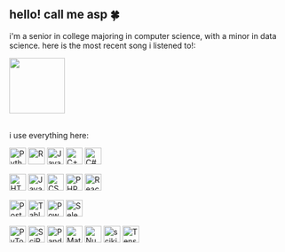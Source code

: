 ## hello! call me asp 🍀

i'm a senior in college majoring in computer science, with a minor in data science.
here is the most recent song i listened to!:

<a href="https://last.fm/user/aspofsnakes">
<img src="https://github-readme-lastfm.vercel.app/?username=aspofsnakes" height="100px"></a>
<br>
<br>

i use everything here:
<p align="left">
  <a href="https://www.python.org/"><img alt="Python" src="https://upload.wikimedia.org/wikipedia/commons/c/c3/Python-logo-notext.svg" height="30px" width="30px"></a>
  <a href="https://www.r-project.org/"><img alt="R" src="https://upload.wikimedia.org/wikipedia/commons/thumb/1/1b/R_logo.svg/1024px-R_logo.svg.png" height="30px" width="30px"></a>
  <a href="https://www.java.com/"><img alt="Java" src="https://cdn4.iconfinder.com/data/icons/logos-and-brands/512/181_Java_logo_logos-512.png" height="30px" width="30px"></a>
  <a href="https://en.wikipedia.org/wiki/C%2B%2B"><img alt="C++" src="https://upload.wikimedia.org/wikipedia/commons/1/18/ISO_C%2B%2B_Logo.svg" height="30px" width="30px"></a>
  <a href="https://learn.microsoft.com/en-us/dotnet/csharp/"><img alt="C#" src="https://upload.wikimedia.org/wikipedia/commons/thumb/b/bd/Logo_C_sharp.svg/910px-Logo_C_sharp.svg.png" height="30px" width="30px"></a>
</p>

<p align="left">
  <a href="https://developer.mozilla.org/en-US/docs/Web/HTML"><img alt="HTML" src="https://upload.wikimedia.org/wikipedia/commons/6/61/HTML5_logo_and_wordmark.svg" height="30px" width="30px"></a>
  <a href="https://developer.mozilla.org/en-US/docs/Web/JavaScript"><img alt="JavaScript" src="https://upload.wikimedia.org/wikipedia/commons/9/99/Unofficial_JavaScript_logo_2.svg" height="30px" width="30px"></a>
  <a href="https://developer.mozilla.org/en-US/docs/Web/CSS"><img alt="CSS" src="https://upload.wikimedia.org/wikipedia/commons/6/62/CSS3_logo.svg" height="30px" width="30px"></a>
  <a href="https://www.php.net/"><img alt="PHP" src="https://upload.wikimedia.org/wikipedia/commons/2/27/PHP-logo.svg" height="30px" width="30px"></a>
  <a href="https://reactjs.org/"><img alt="React" src="https://upload.wikimedia.org/wikipedia/commons/a/a7/React-icon.svg" height="30px" width="30px"></a>
</p>

<p align="left">
  <a href="https://www.postgresql.org/"><img alt="PostgreSQL" src="https://upload.wikimedia.org/wikipedia/commons/2/29/Postgresql_elephant.svg" height="30px" width="30px"></a>
  <a href="https://www.tableau.com/"><img alt="Tableau" src="https://img.icons8.com/color/512/tableau-software.png" height="30px" width="30px"></a>
  <a href="https://powerbi.microsoft.com/"><img alt="Power BI" src="https://upload.wikimedia.org/wikipedia/commons/thumb/c/cf/New_Power_BI_Logo.svg/1200px-New_Power_BI_Logo.svg.png" height="30px" width="30px"></a>
  <a href="https://www.selenium.dev/"><img alt="Selenium" src="https://upload.wikimedia.org/wikipedia/commons/d/d5/Selenium_Logo.png" height="30px" width="30px"></a>
</p>

<p align="left">
  <a href="https://pytorch.org/"><img alt="PyTorch" src="https://upload.wikimedia.org/wikipedia/commons/1/10/PyTorch_logo_icon.svg" height="30px" width="30px"></a>
  <a href="https://scipy.org/"><img alt="SciPy" src="https://encrypted-tbn0.gstatic.com/images?q=tbn:ANd9GcTGnfhZwoeVtV8kGJjOCAyuBBLEWWpC7OFiqQ&s" height="30px" width="30px"></a>
  <a href="https://pandas.pydata.org/"><img alt="Pandas" src="https://encrypted-tbn0.gstatic.com/images?q=tbn:ANd9GcSHZd37oUzVXPHOsl-Ygg5hzYpZs7Djvk-vSw&s" height="30px" width="30px"></a>
  <a href="https://matplotlib.org/"><img alt="Matplotlib" src="https://upload.wikimedia.org/wikipedia/commons/thumb/0/01/Created_with_Matplotlib-logo.svg/2048px-Created_with_Matplotlib-logo.svg.png" height="30px" width="30px"></a>
  <a href="https://numpy.org/"><img alt="NumPy" src="https://upload.wikimedia.org/wikipedia/commons/3/31/NumPy_logo_2020.svg" height="30px" width="30px"></a>
  <a href="https://scikit-learn.org/"><img alt="scikit-learn" src="https://upload.wikimedia.org/wikipedia/commons/0/05/Scikit_learn_logo_small.svg" height="30px" width="30px"></a>
  <a href="https://www.tensorflow.org/"><img alt="TensorFlow" src="https://avatars.githubusercontent.com/u/15658638?s=280&v=4" height="30px" width="30px"></a>
</p>

<br>
